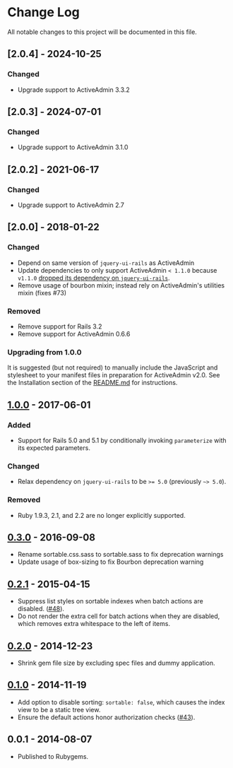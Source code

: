 # Change Log

All notable changes to this project will be documented in this file.

## [2.0.4] - 2024-10-25

### Changed

- Upgrade support to ActiveAdmin 3.3.2


## [2.0.3] - 2024-07-01

### Changed

- Upgrade support to ActiveAdmin 3.1.0

## [2.0.2] - 2021-06-17

### Changed

- Upgrade support to ActiveAdmin 2.7

## [2.0.0] - 2018-01-22

### Changed

- Depend on same version of `jquery-ui-rails` as ActiveAdmin
- Update dependencies to only support ActiveAdmin `< 1.1.0` because `v1.1.0`
  [dropped its dependency on `jquery-ui-rails`](https://github.com/activeadmin/activeadmin/blob/master/CHANGELOG.md).
- Remove usage of bourbon mixin; instead rely on ActiveAdmin's utilities mixin
  (fixes #73)

### Removed

- Remove support for Rails 3.2
- Remove support for ActiveAdmin 0.6.6

### Upgrading from 1.0.0

It is suggested (but not required) to manually include the JavaScript and
stylesheet to your manifest files in preparation for ActiveAdmin v2.0. See the
Installation section of the [README.md](README.md#installation) for instructions.

## [1.0.0] - 2017-06-01

### Added

- Support for Rails 5.0 and 5.1 by conditionally invoking `parameterize` with its
  expected parameters.

### Changed

- Relax dependency on `jquery-ui-rails` to be `>= 5.0` (previously `~> 5.0`).

### Removed

- Ruby 1.9.3, 2.1, and 2.2 are no longer explicitly supported.

## [0.3.0] - 2016-09-08

- Rename sortable.css.sass to sortable.sass to fix deprecation warnings
- Update usage of box-sizing to fix Bourbon deprecation warning

## [0.2.1] - 2015-04-15

- Suppress list styles on sortable indexes when batch actions are disabled.
  ([#48](https://github.com/zorab47/activeadmin-sortable-tree/issues/48)).
- Do not render the extra cell for batch actions when they are disabled, which
  removes extra whitespace to the left of items.

## [0.2.0] - 2014-12-23

- Shrink gem file size by excluding spec files and dummy application.

## [0.1.0] - 2014-11-19

- Add option to disable sorting: `sortable: false`, which causes the index view
  to be a static tree view.
- Ensure the default actions honor authorization checks
  ([#43](https://github.com/nebirhos/activeadmin-sortable-tree/pull/43)).

## 0.0.1 - 2014-08-07

- Published to Rubygems.


[unreleased]: https://github.com/zorab47/active_admin-sortable_tree/compare/v1.0.0...HEAD
[0.1.0]: https://github.com/zorab47/active_admin-sortable_tree/compare/v0.0.1...v0.1.0
[0.2.0]: https://github.com/zorab47/active_admin-sortable_tree/compare/v0.1.0...v0.2.0
[0.2.1]: https://github.com/zorab47/active_admin-sortable_tree/compare/v0.2.0...v0.2.1
[0.3.0]: https://github.com/zorab47/active_admin-sortable_tree/compare/v0.2.1...v0.3.0
[1.0.0]: https://github.com/zorab47/active_admin-sortable_tree/compare/v0.3.0...v1.0.0
[1.1.0]: https://github.com/zorab47/active_admin-sortable_tree/compare/v1.0.0...v1.1.0
